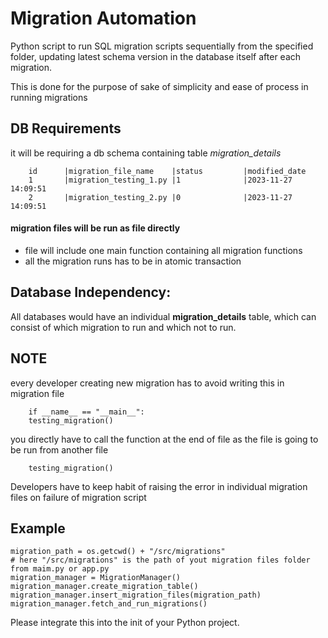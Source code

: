 
# Migration Automation 

Python script to run SQL migration scripts sequentially from the specified folder, updating latest schema version in the database itself after each migration.

This is done for the purpose of sake of simplicity and ease of process in running migrations


## DB Requirements
it will be requiring a db schema containing table *migration_details*

        id      |migration_file_name    |status         |modified_date
        1       |migration_testing_1.py |1              |2023-11-27 14:09:51
        2       |migration_testing_2.py |0              |2023-11-27 14:09:51


#### migration files will be run as file directly

- file will include one main function containing all migration functions
- all the migration runs has to be in atomic transaction

## Database Independency:
All databases would have an individual **migration_details** table, which can consist of which migration to run and which not to run.

## NOTE
every developer creating new migration has to avoid writing this in migration file

        if __name__ == "__main__":
        testing_migration()

you directly have to call the function at the end of file as the file is going to be run from another file

        testing_migration()

Developers have to keep habit of raising the error in individual migration files on failure of migration script

## Example
    migration_path = os.getcwd() + "/src/migrations" 
    # here "/src/migrations" is the path of yout migration files folder from maim.py or app.py
    migration_manager = MigrationManager()
    migration_manager.create_migration_table()
    migration_manager.insert_migration_files(migration_path)
    migration_manager.fetch_and_run_migrations()

Please integrate this into the init of your Python project.
